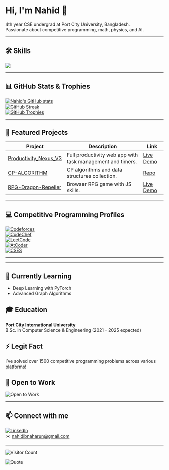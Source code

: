 # Hi, I'm Nahid 👋

4th year CSE undergrad at Port City University, Bangladesh.  
Passionate about competitive programming, math, physics, and AI.

---

## 🛠️ Skills

<p align="left">
  <img src="https://skillicons.dev/icons?i=cpp,python,js,php,mysql,html,css" />
</p>

---

## 📊 GitHub Stats & Trophies

[![Nahid's GitHub stats](https://github-readme-stats.vercel.app/api?username=nahidibnaharun&show_icons=true&theme=radical&count_private=true)](https://github.com/nahidibnaharun)  
[![GitHub Streak](https://github-readme-streak-stats.herokuapp.com/?user=nahidibnaharun&theme=radical)](https://github.com/nahidibnaharun)  
[![GitHub Trophies](https://github-profile-trophy.vercel.app/?username=nahidibnaharun&theme=radical)](https://github.com/nahidibnaharun)

---

## 🚀 Featured Projects

| Project                          | Description                                            | Link                                                         |
|---------------------------------|--------------------------------------------------------|--------------------------------------------------------------|
| [Productivity_Nexus_V3](https://github.com/nahidibnaharun/Productivity_Nexus_V3)           | Full productivity web app with task management and timers. | [Live Demo](https://nahidibnaharun.github.io/Productivity_Nexus_V3/) |
| [CP-ALGORITHM](https://github.com/nahidibnaharun/CP-ALGORITHM)                 | CP algorithms and data structures collection.  | [Repo](https://github.com/nahidibnaharun/CP-ALGORITHM)        |
| [RPG-Dragon-Repeller](https://github.com/nahidibnaharun/RPG-Dragon-Repeller)  | Browser RPG game with JS skills.       | [Live Demo](https://nahidibnaharun.github.io/RPG-Dragon-Repeller/)    |

---

## 💻 Competitive Programming Profiles

[![Codeforces](https://img.shields.io/badge/Codeforces-mdnahidibnaharun-blue?logo=codeforces&style=for-the-badge)](https://codeforces.com/profile/mdnahidibnaharun)  
[![CodeChef](https://img.shields.io/badge/CodeChef-nahidibnaharun-ff5500?logo=codechef&style=for-the-badge)](https://www.codechef.com/users/nahidibnaharun)  
[![LeetCode](https://img.shields.io/badge/LeetCode-nahidibnaharun-yellow?logo=leetcode&style=for-the-badge)](https://leetcode.com/u/nahidibnaharun/)  
[![AtCoder](https://img.shields.io/badge/AtCoder-nahidibnaharun-red?logo=atcoder&style=for-the-badge)](https://atcoder.jp/users/nahidibnaharun)  
[![CSES](https://img.shields.io/badge/CSES-nahidibnaharun-blueviolet?logo=cses&style=for-the-badge)](https://cses.fi/user/104398)

---
---

## 🌱 Currently Learning
- Deep Learning with PyTorch
- Advanced Graph Algorithms

## 🎓 Education
**Port City International University**  
B.Sc. in Computer Science & Engineering (2021 – 2025 expected)

## ⚡ Legit Fact
I’ve solved over 1500 competitive programming problems across various platforms!

## 🚀 Open to Work
![Open to Work](https://img.shields.io/badge/Open%20to%20Work-Yes-brightgreen)

---

## 📫 Connect with me

[![LinkedIn](https://img.shields.io/badge/LinkedIn-Nahid-blue?logo=linkedin&style=for-the-badge)](https://www.linkedin.com/in/nahidibnaharun/)  
✉️ [nahidibnaharun@gmail.com](mailto:nahidibnaharun@gmail.com)

---

![Visitor Count](https://profile-counter.glitch.me/nahidibnaharun/count.svg)

![Quote](https://quotes-github-readme.vercel.app/api?type=horizontal&theme=radical)
